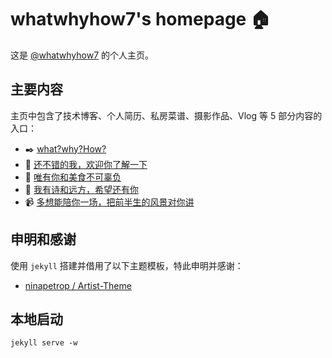 # whatwhyhow7's homepage 🏠

这是 [@whatwhyhow7](https://whatwhyhow7.github.io/) 的个人主页。

## 主要内容

主页中包含了技术博客、个人简历、私房菜谱、摄影作品、Vlog 等 5 部分内容的入口：

- ✒️ [what?why?How?](https://whatwhyhow7.github.io/blog)
- 📜 [还不错的我，欢迎你了解一下](https://whatwhyhow7.github.io/resume)
- 🥑 [唯有你和美食不可辜负](https://whatwhyhow7.github.io/cook)
- 📸 [我有诗和远方，希望还有你](https://whatwhyhow7.github.io/photo)
- 📹 [多想能陪你一场，把前半生的风景对你讲](https://whatwhyhow7.github.io/video)

## 申明和感谢

使用 `jekyll` 搭建并借用了以下主题模板，特此申明并感谢：

- [ninapetrop / Artist-Theme](https://github.com/ninapetrop/Artist-Theme)

## 本地启动

```shell
jekyll serve -w
```
